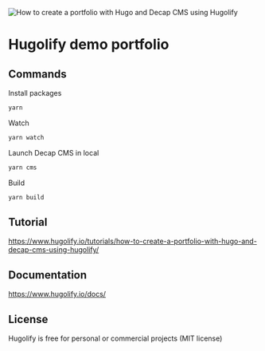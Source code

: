 ![How to create a portfolio with Hugo and Decap CMS using Hugolify](https://res.cloudinary.com/uncinq/image/upload/v1758206688/share-how-to-portfolio_gknhww.png)

# Hugolify demo portfolio

## Commands

Install packages

```bash
yarn
```

Watch

```bash
yarn watch
```

Launch Decap CMS in local

```bash
yarn cms
```

Build

```bash
yarn build
```

## Tutorial

https://www.hugolify.io/tutorials/how-to-create-a-portfolio-with-hugo-and-decap-cms-using-hugolify/

## Documentation

https://www.hugolify.io/docs/

## License

Hugolify is free for personal or commercial projects (MIT license)
